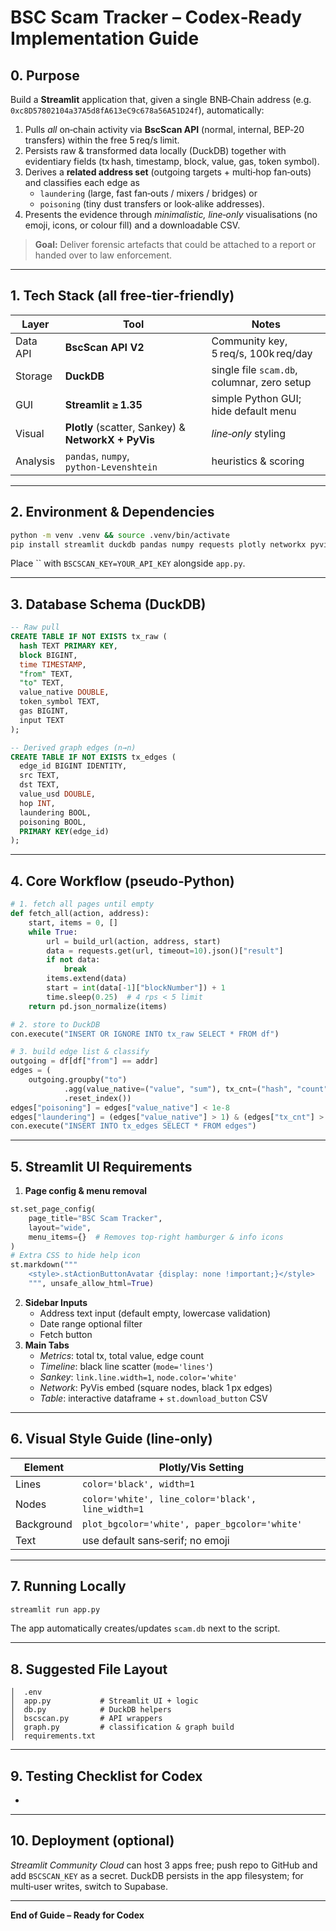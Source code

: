 # BSC Scam Tracker – Codex‑Ready Implementation Guide

## 0. Purpose

Build a **Streamlit** application that, given a single BNB‑Chain address (e.g. `0xc8D57802104a37A5d8fA613eC9c678a56A51D24f`), automatically:

1. Pulls *all* on‑chain activity via **BscScan API** (normal, internal, BEP‑20 transfers) within the free 5 req/s limit.
2. Persists raw & transformed data locally (DuckDB) together with evidentiary fields (tx hash, timestamp, block, value, gas, token symbol).
3. Derives a **related address set** (outgoing targets + multi‑hop fan‑outs) and classifies each edge as
   - `laundering` (large, fast fan‑outs / mixers / bridges) or
   - `poisoning` (tiny dust transfers or look‑alike addresses).
4. Presents the evidence through *minimalistic, line‑only* visualisations (no emoji, icons, or colour fill) and a downloadable CSV.

> **Goal:** Deliver forensic artefacts that could be attached to a report or handed over to law enforcement.

---

## 1. Tech Stack (all free‑tier‑friendly)

| Layer    | Tool                                                | Notes                                       |
| -------- | --------------------------------------------------- | ------------------------------------------- |
| Data API | **BscScan API V2**                                  | Community key, 5 req/s, 100k req/day        |
| Storage  | **DuckDB**                                          | single file `scam.db`, columnar, zero setup |
| GUI      | **Streamlit ≥ 1.35**                                | simple Python GUI; hide default menu        |
| Visual   | **Plotly** (scatter, Sankey) & **NetworkX + PyVis** | *line‑only* styling                         |
| Analysis | `pandas`, `numpy`, `python‑Levenshtein`             | heuristics & scoring                        |

---

## 2. Environment & Dependencies

```bash
python -m venv .venv && source .venv/bin/activate
pip install streamlit duckdb pandas numpy requests plotly networkx pyvis python-levenshtein python-dotenv
```

Place \`\` with `BSCSCAN_KEY=YOUR_API_KEY` alongside `app.py`.

---

## 3. Database Schema (DuckDB)

```sql
-- Raw pull
CREATE TABLE IF NOT EXISTS tx_raw (
  hash TEXT PRIMARY KEY,
  block BIGINT,
  time TIMESTAMP,
  "from" TEXT,
  "to" TEXT,
  value_native DOUBLE,
  token_symbol TEXT,
  gas BIGINT,
  input TEXT
);

-- Derived graph edges (n→n)
CREATE TABLE IF NOT EXISTS tx_edges (
  edge_id BIGINT IDENTITY,
  src TEXT,
  dst TEXT,
  value_usd DOUBLE,
  hop INT,
  laundering BOOL,
  poisoning BOOL,
  PRIMARY KEY(edge_id)
);
```

---

## 4. Core Workflow (pseudo‑Python)

```python
# 1. fetch all pages until empty
def fetch_all(action, address):
    start, items = 0, []
    while True:
        url = build_url(action, address, start)
        data = requests.get(url, timeout=10).json()["result"]
        if not data:
            break
        items.extend(data)
        start = int(data[-1]["blockNumber"]) + 1
        time.sleep(0.25)  # 4 rps < 5 limit
    return pd.json_normalize(items)

# 2. store to DuckDB
con.execute("INSERT OR IGNORE INTO tx_raw SELECT * FROM df")

# 3. build edge list & classify
outgoing = df[df["from"] == addr]
edges = (
    outgoing.groupby("to")
            .agg(value_native=("value", "sum"), tx_cnt=("hash", "count"))
            .reset_index())
edges["poisoning"] = edges["value_native"] < 1e-8
edges["laundering"] = (edges["value_native"] > 1) & (edges["tx_cnt"] > 5)
con.execute("INSERT INTO tx_edges SELECT * FROM edges")
```

---

## 5. Streamlit UI Requirements

1. **Page config & menu removal**

```python
st.set_page_config(
    page_title="BSC Scam Tracker",
    layout="wide",
    menu_items={}  # Removes top‑right hamburger & info icons
)
# Extra CSS to hide help icon
st.markdown("""
    <style>.stActionButtonAvatar {display: none !important;}</style>
    """, unsafe_allow_html=True)
```

2. **Sidebar Inputs**
   - Address text input (default empty, lowercase validation)
   - Date range optional filter
   - Fetch button
3. **Main Tabs**
   - *Metrics*: total tx, total value, edge count
   - *Timeline*: black line scatter (`mode='lines'`)
   - *Sankey*: `link.line.width=1`, `node.color='white'`
   - *Network*: PyVis embed (square nodes, black 1 px edges)
   - *Table*: interactive dataframe + `st.download_button` CSV

---

## 6. Visual Style Guide (line‑only)

| Element    | Plotly/Vis Setting                                |
| ---------- | ------------------------------------------------- |
| Lines      | `color='black', width=1`                          |
| Nodes      | `color='white', line_color='black', line_width=1` |
| Background | `plot_bgcolor='white', paper_bgcolor='white'`     |
| Text       | use default sans‑serif; no emoji                  |

---

## 7. Running Locally

```bash
streamlit run app.py
```

The app automatically creates/updates `scam.db` next to the script.

---

## 8. Suggested File Layout

```
│  .env
│  app.py           # Streamlit UI + logic
│  db.py            # DuckDB helpers
│  bscscan.py       # API wrappers
│  graph.py         # classification & graph build
│  requirements.txt
```

---

## 9. Testing Checklist for Codex

-

---

## 10. Deployment (optional)

*Streamlit Community Cloud* can host 3 apps free; push repo to GitHub and add `BSCSCAN_KEY` as a secret. DuckDB persists in the app filesystem; for multi‑user writes, switch to Supabase.

---

**End of Guide – Ready for Codex**

